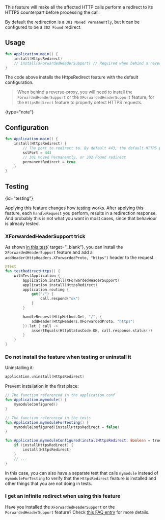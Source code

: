 [//]: # (title: HttpsRedirect)

<include src="lib.md" include-id="outdated_warning"/>

This feature will make all the affected HTTP calls perform a redirect to its
HTTPS counterpart before processing the call.

By default the redirection is a `301 Moved Permanently`,
but it can be configured to be a `302 Found` redirect.



## Usage

```kotlin
fun Application.main() {
    install(HttpsRedirect)
    // install(XForwardedHeaderSupport) // Required when behind a reverse-proxy
}
```

The code above installs the HttpsRedirect feature with the default configuration.

>When behind a reverse-proxy, you will need to install the `ForwardedHeaderSupport` or the `XForwardedHeaderSupport`
>feature, for the `HttpsRedirect` feature to properly detect HTTPS requests.
>
{type="note"}

## Configuration

```kotlin
fun Application.main() {
    install(HttpsRedirect) {
        // The port to redirect to. By default 443, the default HTTPS port. 
        sslPort = 443
        // 301 Moved Permanently, or 302 Found redirect.
        permanentRedirect = true
    }
}
```

## Testing
{id="testing"}

Applying this feature changes how [testing](/servers/testing.html) works.
After applying this feature, each `handleRequest` you perform, results in a redirection response.
And probably this is not what you want in most cases, since that behaviour is already tested.

### XForwardedHeaderSupport trick

As shown [in this test](https://github.com/ktorio/ktor/blob/bb0765ce00e5746c954fea70270cf7d802a40648/ktor-server/ktor-server-tests/test/io/ktor/tests/server/features/HttpsRedirectFeatureTest.kt#L31-L49){ target="_blank"},
you can install the `XForwardedHeaderSupport` feature and add a `addHeader(HttpHeaders.XForwardedProto, "https")`
header to the request.

```kotlin
@Test
fun testRedirectHttps() {
    withTestApplication {
        application.install(XForwardedHeaderSupport)
        application.install(HttpsRedirect)
        application.routing {
            get("/") {
                call.respond("ok")
            }
        }

        handleRequest(HttpMethod.Get, "/", {
            addHeader(HttpHeaders.XForwardedProto, "https")
        }).let { call ->
            assertEquals(HttpStatusCode.OK, call.response.status())
        }
    }
}
```

### Do not install the feature when testing or uninstall it

Uninstalling it:

```kotlin
application.uninstall(HttpsRedirect)
```

Prevent installation in the first place:

```kotlin
// The function referenced in the application.conf
fun Application.mymodule() {
    mymoduleConfigured()
}

// The function referenced in the tests
fun Application.mymoduleForTesting() {
    mymoduleConfigured(installHttpsRedirect = false)
}

fun Application.mymoduleConfigured(installHttpsRedirect: Boolean = true) {
    if (installHttpsRedirect) {
        install(HttpsRedirect)
    }
    // ...
}
```

In this case, you can also have a separate test that calls `mymodule` instead of `mymoduleForTesting` to verify
that the `HttpsRedirect` feature is installed and other things that you are not doing in tests.

### I get an infinite redirect when using this feature

Have you installed the `XForwardedHeaderSupport` or the `ForwardedHeaderSupport` feature?
Check [this FAQ entry](/quickstart/faq.html#infinite-redirect) for more details.